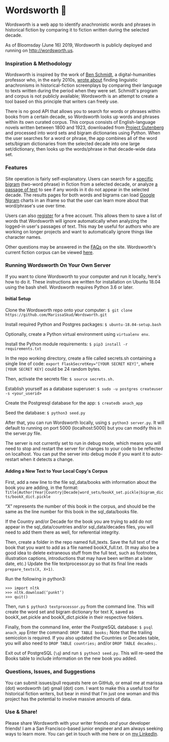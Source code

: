 # Wordsworth 📜

Wordsworth is a web app to identify anachronistic words and phrases in historical fiction by comparing it to fiction written during the selected decade.

As of Bloomsday (June 16) 2019, Wordsworth is publicly deployed and running on http://wordsworth.us.

### Inspiration & Methodology

Wordsworth is inspired by the work of [Ben Schmidt](benschmidt.org), a digital-humanities professor who, in the early 2010s, [wrote about](https://www.theatlantic.com/entertainment/archive/2013/01/did-anyone-say-racial-equality-in-1865-the-language-of-i-lincoln-i/266990/) finding linguistic anachronisms in historical-fiction screenplays by comparing their language to texts written during the period when they were set. Schmidt's program and corpus is not publicly available; Wordsworth is an attempt to create a tool based on this principle that writers can freely use.

There is no good API that allows you to search for words or phrases within books from a certain decade, so Wordsworth looks up words and phrases within its own curated corpus. This corpus consists of English-language novels written between 1800 and 1923, downloaded from [Project Gutenberg](gutenberg.org) and processed into word sets and bigram dictionaries using Python. When the user searches for a word or phrase, the app combines all of the word sets/bigram dictionaries from the selected decade into one large set/dictionary, then looks up the words/phrase in that decade-wide data set.

### Features

Site operation is fairly self-explanatory. Users can search for a [specific bigram](http://www.wordsworth.us/bigram-search) (two-word phrase) in fiction from a selected decade, or analyze [a passage of text](http://www.wordsworth.us/word-search) to see if any words in it do not appear in the selected decade. The results pages for both words and bigrams can load [Google Ngram](https://books.google.com/ngrams) charts in an iframe so that the user can learn more about that word/phrase's use over time.

Users can also [register](http://www.wordsworth.us/register) for a free account. This allows them to save a list of words that Wordsworth will ignore automatically when analyzing the logged-in user's passages of text. This may be useful for authors who are working on longer projects and want to automatically ignore things like character names.

Other questions may be answered in the [FAQs](http://www.wordsworth.us/faqs) on the site. Wordsworth's current fiction corpus can be viewed [here](http://www.wordsworth.us/corpus).

### Running Wordsworth On Your Own Server

If you want to clone Wordsworth to your computer and run it locally, here's how to do it.
These instructions are written for installation on Ubuntu 18.04 using the bash shell.
Wordsworth requires Python 3.6 or later.

#### Initial Setup

Clone the Wordsworth repo onto your computer:
```$ git clone https://github.com/MarissaSkud/Wordsworth.git```

Install required Python and Postgres packages:
```$ ubuntu-18.04-setup.bash```

Optionally, create a Python virtual environment using ```virtualenv env```.

Install the Python module requirements:
```$ pip3 install -r requirements.txt```

In the repo working directory, create a file called secrets.sh containing a single line of code:
```export FlaskSecretKey="[YOUR SECRET KEY]"```,
where ```[YOUR SECRET KEY]``` could be 24 random bytes.

Then, activate the secrets file: 
```$ source secrets.sh.```

Establish yourself as a database superuser:
```$ sudo -u postgres createuser -s <your_userid>```
 
Create the Postgresql database for the app: 
```$ createdb anach_app```

Seed the database:
```$ python3 seed.py```
 
After that, you can run Wordsworth locally, using ```$ python3 server.py```. It will default to running on port 5000 (localhost:5000) but you can modify this in the server.py file.

The server is not currently set to run in debug mode, which means you will need to stop and restart the server for changes to your code to be reflected on localhost. You can put the server into debug mode if you want it to auto-restart when it detects a change.

#### Adding a New Text to Your Local Copy's Corpus

First, add a new line to the file sql_data/books with information about the book you are adding, in the format:
```Title|Author|Year|Country|Decade|word_sets/bookX_set.pickle|bigram_dicts/bookX_dict.pickle```
 
“X” represents the number of this book in the corpus, and should be the same as the line number for this book in the sql_data/books file.
 
If the Country and/or Decade for the book you are trying to add do not appear in the sql_data/countries and/or sql_data/decades files, you will need to add them there as well, for referential integrity.

Then, create a folder in the repo named full_texts. Save the full text of the book that you want to add as a file named bookX_full.txt. (It may also be a good idea to delete extraneous stuff from the full text, such as footnotes, illustration captions, introductions that may have been written at a later date, etc.) Update the file textprocessor.py so that its final line reads ```prepare_texts(X, X+1)```. 

Run the following in python3:
```
>>> import nltk
>>> nltk.download(‘punkt’)
>>> quit()
```

Then, run 
    ```$ python3 textprocessor.py```
from the command line. This will create the word set and bigram dictionary for text X, saved as bookX_set.pickle and bookX_dict.pickle in their respective folders.
 
Finally, from the command line, enter the PostgreSQL database:
    ```$ psql anach_app```
Enter the command:
    ```DROP TABLE books;```
Note that the trailing semicolon is required.
If you also updated the Countries or Decades table, you will also need to ```DROP TABLE countries;``` and/or ```DROP TABLE decades;```.

Exit out of PostgreSQL (```\q```) and run 
    ```$ python3 seed.py```.
This will re-seed the Books table to include information on the new book you added.

### Questions, Issues, and Suggestions

You can submit issues/pull requests here on GitHub, or email me at marissa (dot) wordsworth (at) gmail (dot) com. I want to make this a useful tool for historical fiction writers, but bear in mind that I'm just one woman and this project has the potential to involve massive amounts of data.

### Use & Share!

Please share Wordsworth with your writer friends _and_ your developer friends! I am a San Francisco-based junior engineer and am always seeking ways to learn more. You can get in touch with me here or on [my LinkedIn](https://www.linkedin.com/in/marissa-skudlarek/).
